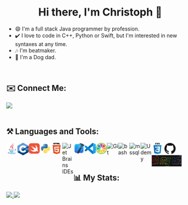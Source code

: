 <h1 align="center"> Hi there, I'm Christoph 👋 </h1>

- 😄 I'm a full stack Java programmer by profession.
- ✔️ I love to code in C++, Python or Swift, but I'm interested in new syntaxes at any time.
- 🎶 I'm beatmaker.
- 🐶 I'm a Dog dad. 

<br/>

  
## ✉️ Connect Me:  
<div > 
  <img src="https://img.shields.io/github/followers/CodebyCR.svg?style=social&label=My%20GitHub" 
       href="[https://github.com/CodebyCR](https://github.com/login?return_to=https%3A%2F%2Fgithub.com%2FCodebyCR)"/>
</div>
  
<br/>

## ⚒ Languages and Tools:
<!-- Java -->
<img align="left" alt="java" width="30" src="https://raw.githubusercontent.com/devicons/devicon/master/icons/java/java-original.svg" />

<!-- C++ -->
<img align="left" alt="C Plus Plus" width="30" src="/Images/c++.png" />
  
<!-- Swift -->
<img align="left" alt="swift" width="30" src="https://raw.githubusercontent.com/devicons/devicon/master/icons/swift/swift-original.svg"/> 

<!-- Python  -->
<img align="left" alt="python" width="30" src="https://raw.githubusercontent.com/devicons/devicon/master/icons/python/python-original.svg" />

<!-- HTML -->
<img align="left" alt="HTML5" width="30" src="https://raw.githubusercontent.com/github/explore/80688e429a7d4ef2fca1e82350fe8e3517d3494d/topics/html/html.png" />

<!-- CSS -->
<img alt="CSS3" width="30" src="https://raw.githubusercontent.com/github/explore/80688e429a7d4ef2fca1e82350fe8e3517d3494d/topics/css/css.png" />

<!-- align="left"-->


<!-- Intellij -->
<img align="left" alt="Jet Brains IDEs" width="30" src="https://www.vectorlogo.zone/logos/jetbrains/jetbrains-icon.svg" />

<!-- Eclipse 
@depricated
<img align="left" alt="Eclipse" width="30" src="https://www.vectorlogo.zone/logos/eclipse/eclipse-icon.svg" />
-->

<!-- Xcode -->
<img align="left" alt="XCode" width="30" src="/Images/xcode.png" />

<!-- VS Code -->
<img align="left" alt="Visual Studio Code" width="30" src="https://raw.githubusercontent.com/github/explore/80688e429a7d4ef2fca1e82350fe8e3517d3494d/topics/visual-studio-code/visual-studio-code.png" />

<!-- Juce -->
<img align="left" alt="Juce" width="30" src="/Images/juce.png" />

<!-- GIT -->
<img align="left" alt="Git" width="30" src="https://www.vectorlogo.zone/logos/git-scm/git-scm-icon.svg" /> 

<!-- GITHub -->
<img alt="GitHub" width="30" src="https://raw.githubusercontent.com/github/explore/78df643247d429f6cc873026c0622819ad797942/topics/github/github.png" />


<!-- Bash -->
<img align="left" alt="bash" width="30" src="https://www.vectorlogo.zone/logos/gnu_bash/gnu_bash-icon.svg" /> 

<!-- MS SQL -->
<img align="left"  alt="mssql" width="30px" src="https://www.svgrepo.com/show/303229/microsoft-sql-server-logo.svg"/>
 
 <!-- Udemy -->
<img align="left"  alt="Udemy" width="30px" src="https://www.vectorlogo.zone/logos/udemy/udemy-icon.svg"/>

<!-- ZSH -->
<img align="left" alt="zsh" width="80" height="30" src="/Images/oh-my-zsh.jpg" />  

  
<!-- Terminal 
<img align="left" alt="Terminal" width="30" src="https://raw.githubusercontent.com/github/explore/80688e429a7d4ef2fca1e82350fe8e3517d3494d/topics/terminal/terminal.png" />

<img src="https://www.vectorlogo.zone/logos/dartlang/dartlang-icon.svg" alt="dart" width="30" /> 
  
<img src="https://www.vectorlogo.zone/logos/flutterio/flutterio-icon.svg" alt="flutter" width="30" /> 

 Tensorflow
<img src="https://www.vectorlogo.zone/logos/tensorflow/tensorflow-icon.svg" alt="tensorflow" width="30" /> </a>

-->  
  
<br/>
<br/>


## 📊  My Stats:
<div>
  <a href="https://github.com/CodebyCR">
  <img height="180em" src="https://github-readme-stats.vercel.app/api?username=CodebyCR&count_private=false&theme=prussian&show_icons=true"/>
  <img height="180em" src="https://github-readme-stats.vercel.app/api/top-langs/?username=CodebyCR&layout=compact&langs_count=8&theme=prussian&hide=jupyter notebook"/>
</div>

<!--

Markdown Cheate Sheet:
https://www.markdownguide.org/cheat-sheet


https://github.com/IonicaBizau/github-profile-languages
<a  src="https://ionicabizau.github.io/github-profile-languages/api.html?CodebyCR" />
-->
